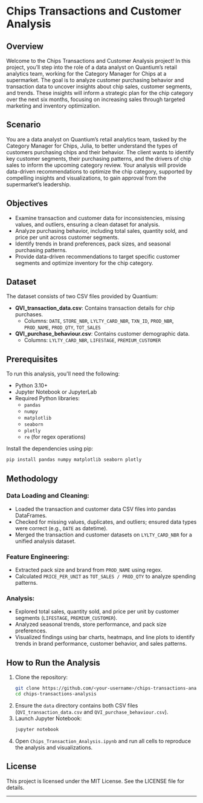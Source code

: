 # Chips Transactions and Customer Analysis

## Overview
Welcome to the Chips Transactions and Customer Analysis project! In this project, you’ll step into the role of a data analyst on Quantium’s retail analytics team, working for the Category Manager for Chips at a supermarket. The goal is to analyze customer purchasing behavior and transaction data to uncover insights about chip sales, customer segments, and trends. These insights will inform a strategic plan for the chip category over the next six months, focusing on increasing sales through targeted marketing and inventory optimization.

## Scenario
You are a data analyst on Quantium’s retail analytics team, tasked by the Category Manager for Chips, Julia, to better understand the types of customers purchasing chips and their behavior. The client wants to identify key customer segments, their purchasing patterns, and the drivers of chip sales to inform the upcoming category review. Your analysis will provide data-driven recommendations to optimize the chip category, supported by compelling insights and visualizations, to gain approval from the supermarket’s leadership.

## Objectives
- Examine transaction and customer data for inconsistencies, missing values, and outliers, ensuring a clean dataset for analysis.
- Analyze purchasing behavior, including total sales, quantity sold, and price per unit across customer segments.
- Identify trends in brand preferences, pack sizes, and seasonal purchasing patterns.
- Provide data-driven recommendations to target specific customer segments and optimize inventory for the chip category.

## Dataset
The dataset consists of two CSV files provided by Quantium:

- **QVI_transaction_data.csv**: Contains transaction details for chip purchases.
  - Columns: `DATE`, `STORE_NBR`, `LYLTY_CARD_NBR`, `TXN_ID`, `PROD_NBR`, `PROD_NAME`, `PROD_QTY`, `TOT_SALES`
- **QVI_purchase_behaviour.csv**: Contains customer demographic data.
  - Columns: `LYLTY_CARD_NBR`, `LIFESTAGE`, `PREMIUM_CUSTOMER`

## Prerequisites
To run this analysis, you'll need the following:

- Python 3.10+
- Jupyter Notebook or JupyterLab
- Required Python libraries:
  - `pandas`
  - `numpy`
  - `matplotlib`
  - `seaborn`
  - `plotly`
  - `re` (for regex operations)

Install the dependencies using pip:

```bash
pip install pandas numpy matplotlib seaborn plotly
```

## Methodology
### Data Loading and Cleaning:
- Loaded the transaction and customer data CSV files into pandas DataFrames.
- Checked for missing values, duplicates, and outliers; ensured data types were correct (e.g., `DATE` as datetime).
- Merged the transaction and customer datasets on `LYLTY_CARD_NBR` for a unified analysis dataset.

### Feature Engineering:
- Extracted pack size and brand from `PROD_NAME` using regex.
- Calculated `PRICE_PER_UNIT` as `TOT_SALES / PROD_QTY` to analyze spending patterns.

### Analysis:
- Explored total sales, quantity sold, and price per unit by customer segments (`LIFESTAGE`, `PREMIUM_CUSTOMER`).
- Analyzed seasonal trends, store performance, and pack size preferences.
- Visualized findings using bar charts, heatmaps, and line plots to identify trends in brand performance, customer behavior, and sales patterns.

## How to Run the Analysis
1. Clone the repository:
   ```bash
   git clone https://github.com/<your-username>/chips-transactions-analysis.git
   cd chips-transactions-analysis
   ```
2. Ensure the `data` directory contains both CSV files (`QVI_transaction_data.csv` and `QVI_purchase_behaviour.csv`).
3. Launch Jupyter Notebook:
   ```bash
   jupyter notebook
   ```
4. Open `Chips_Transaction_Analysis.ipynb` and run all cells to reproduce the analysis and visualizations.

## License
This project is licensed under the MIT License. See the LICENSE file for details.

---
